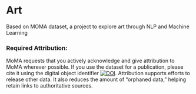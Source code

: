 # Art
Based on MOMA dataset, a project to explore art through NLP and Machine Learning

### Required Attribution:

MoMA requests that you actively acknowledge and give attribution to MoMA wherever possible. If you use the dataset for a publication, please cite it using the digital object identifier [![DOI](https://zenodo.org/badge/15218/MuseumofModernArt/collection.svg)](https://zenodo.org/badge/latestdoi/15218/MuseumofModernArt/collection). Attribution supports efforts to release other data. It also reduces the amount of “orphaned data,” helping retain links to authoritative sources.
